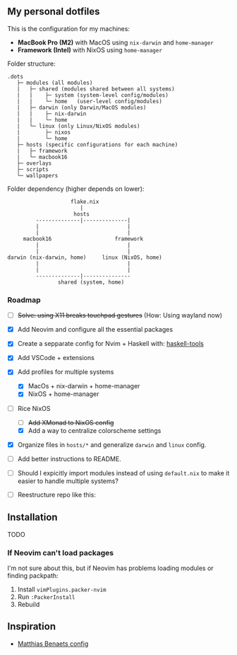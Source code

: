 ## My personal dotfiles

This is the configuration for my machines:
- **MacBook Pro (M2)** with MacOS using `nix-darwin` and `home-manager`
- **Framework (Intel)** with NixOS using `home-manager`

Folder structure:
```
.dots
   ├─ modules (all modules)
   |   ├─ shared (modules shared between all systems)
   |   |    ├─ system (system-level config/modules)
   |   |    └─ home   (user-level config/modules)
   |   ├─ darwin (only Darwin/MacOS modules)
   |   |    ├─ nix-darwin
   |   |    └─ home
   |   └─ linux (only Linux/NixOS modules)
   |        ├─ nixos
   |        └─ home
   ├─ hosts (specific configurations for each machine)
   |   ├─ framework
   |   └─ macbook16
   ├─ overlays
   ├─ scripts
   └─ wallpapers
```

Folder dependency (higher depends on lower):
```
                    flake.nix
                       |
                     hosts
         --------------|--------------|
         |                            |
         |                            |
     macbook16                    framework
         |                            |
         |                            |
darwin (nix-darwin, home)     linux (NixOS, home)
         |                            |
         |                            |
         --------------|---------------
                shared (system, home)
```

### Roadmap

- [ ] ~~Solve: using X11 breaks touchpad gestures~~ (How: Using wayland now)
- [x] Add Neovim and configure all the essential packages
- [x] Create a sepparate config for Nvim + Haskell with: [haskell-tools](https://github.com/MrcJkb/haskell-tools.nvim)
- [x] Add VSCode + extensions
- [x] Add profiles for multiple systems
    - [x] MacOs + nix-darwin + home-manager
    - [x] NixOS + home-manager
- [ ] Rice NixOS
    - [ ] ~~Add XMonad to NixOS config~~
    - [x] Add a way to centralize colorscheme settings
- [x] Organize files in `hosts/*` and generalize `darwin` and `linux` config.
- [ ] Add better instructions to README.
- [ ] Should I expicitly import modules instead of using `default.nix` to make it easier to handle multiple systems?
- [ ] Reestructure repo like this:
    

## Installation

TODO

### If Neovim can't load packages

I'm not sure about this, but if Neovim has problems loading modules or finding packpath:
1. Install `vimPlugins.packer-nvim`
2. Run `:PackerInstall`
3. Rebuild

## Inspiration

- [Matthias Benaets config](https://github.com/MatthiasBenaets/nixos-config)
